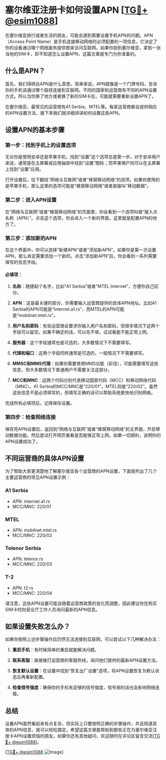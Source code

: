 # 塞尔维亚注册卡如何设置APN [[TG💪+ @esim1088](https://t.me/s/esim1088)]

在塞尔维亚旅行或者生活的朋友，可能会遇到需要设置手机APN的问题。APN（Access Point Name）是手机连接移动网络时必须配置的一项信息，它决定了你的设备通过哪个网络服务提供商来访问互联网。如果你刚到塞尔维亚，拿到一张当地的SIM卡，却不知道怎么设置APN，这篇文章就专门为你准备的。

## 什么是APN？

首先，我们得明白APN是什么意思。简单来说，APN就像是一个门牌号码，告诉你的手机该通过哪个路径连接到互联网。不同的国家和运营商有不同的APN设置方式。所以当你换了地方或者换了新的SIM卡后，可能就需要重新设置APN了。

在塞尔维亚，最常见的运营商有A1 Serbia、MTEL等。每家运营商都会提供相应的APN设置方法，接下来我们就详细讲讲如何设置这些APN。

## 设置APN的基本步骤

### 第一步：找到手机上的设置选项

无论你是使用安卓还是苹果手机，找到“设置”这个选项总是第一步。对于安卓用户来说，通常是在主屏幕或应用抽屉中找到“设置”图标；而苹果用户则可以在主屏幕上找到“设置”应用。

打开设置后，往下翻找“网络与互联网”或者“蜂窝移动网络”的选项。如果你使用的是苹果手机，那么这里的选项可能是“蜂窝移动网络”或者直接叫“移动数据”。

### 第二步：进入APN设置

在“网络与互联网”或者“蜂窝移动网络”的页面里，你会看到一个选项叫做“接入点名称（APN）”。点击这个选项，你会进入一个新的界面，这里就是配置APN的地方了。

### 第三步：添加新的APN

在这个界面中，你可以选择“新建APN”或者“添加新APN”。如果你是第一次设置APN，那么肯定需要添加一个新的。点击“添加新APN”后，你会看到一系列需要填写的信息字段。

#### 必填项：

1. **名称**：随便起个名字，比如“A1 Serbia”或者“MTEL Internet”，方便你自己区分。
   
2. **APN**：这是最关键的部分，你需要输入运营商提供的具体APN地址。比如A1 Serbia的APN可能是“internet.a1.rs”，而MTEL的APN可能是“mobilnet.mtel.rs”。

3. **用户名和密码**：有些运营商会要求你输入用户名和密码，但很多情况下这两个字段可以留空。如果不确定的话，可以先不填，试试看能不能正常上网。

4. **服务器**：这个字段通常也是可选的，大多数情况下不需要填写。

5. **代理和端口**：这两个字段同样通常是可选的，一般情况下不需要填写。

6. **MMSC和MMS代理**：如果你需要使用MMS功能（彩信），可能需要填写这些信息，但大多数情况下普通用户不需要关注这部分。

7. **MCC和MNC**：这两个代码分别代表移动国家代码（MCC）和移动网络代码（MNC）。A1 Serbia的MCC/MNC是“220/01”，MTEL则是“220/02”。虽然这些信息不是必须填写的，但填写正确的话可以帮助系统更快地识别网络。

完成所有必填项后，记得保存设置。

### 第四步：检查网络连接

保存完APN设置后，返回到“网络与互联网”或者“蜂窝移动网络”的主界面，开启移动数据功能。然后尝试打开网页看看是否能够正常上网。如果一切顺利，说明你的APN设置成功了。

## 不同运营商的具体APN设置

为了帮助大家更清楚地了解塞尔维亚各个运营商的APN设置，下面我列出了几个主要运营商的常见APN设置示例：

### A1 Serbia

- APN: internet.a1.rs  
- MCC/MNC: 220/01  

### MTEL

- APN: mobilnet.mtel.rs  
- MCC/MNC: 220/02  

### Telenor Serbia

- APN: telenor.rs  
- MCC/MNC: 220/03  

### T-2

- APN: t2.rs  
- MCC/MNC: 220/04  

请注意，这些APN设置可能会随着运营商政策的变化而调整，因此建议你在购买SIM卡时向营业厅工作人员询问最新的APN信息。

## 如果设置失败怎么办？

如果你按照上述步骤操作后仍然无法连接到互联网，可以尝试以下几种解决办法：

1. **重启手机**：有时候简单的重启就能解决问题。
   
2. **联系客服**：直接拨打运营商的客服热线，询问他们提供的最新APN设置方法。

3. **恢复默认设置**：在设置中找到“恢复出厂设置”选项，将APN设置恢复为默认状态后再重新配置。

4. **检查信号强度**：确保你的手机有足够的信号强度，信号弱的话也会影响网络连接。

## 总结

设置APN虽然看起来有点复杂，但实际上只要按照正确的步骤操作，并且知道具体的APN信息，就可以轻松搞定。希望这篇文章能帮助到那些正在为塞尔维亚注册卡APN设置烦恼的朋友。如果你还有其他疑问，欢迎随时在评论区留言交流[[TG💪+ @esim1088](https://t.me/s/esim1088)]。

[[TG💪+ @esim1088](https://t.me/s/esim1088) ![Image](https://i.postimg.cc/4NQfJmqS/Snipaste-2025-05-13-00-14-12.png)]
